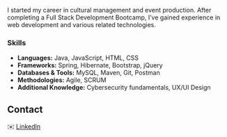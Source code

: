 
I started my career in cultural management and event production. After completing a Full Stack Development Bootcamp, I’ve gained experience in web development and various related technologies.  

### Skills  
- **Languages:** Java, JavaScript, HTML, CSS  
- **Frameworks:** Spring, Hibernate, Bootstrap, jQuery  
- **Databases & Tools:** MySQL, Maven, Git, Postman  
- **Methodologies:** Agile, SCRUM  
- **Additional Knowledge:** Cybersecurity fundamentals, UX/UI Design  

## Contact  
✉️ [LinkedIn](https://www.linkedin.com/in/joanajeremias/)  




